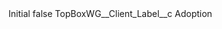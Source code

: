<?xml version="1.0" encoding="UTF-8"?>
<CustomMetadata xmlns="http://soap.sforce.com/2006/04/metadata" xmlns:xsi="http://www.w3.org/2001/XMLSchema-instance" xmlns:xsd="http://www.w3.org/2001/XMLSchema">
    <label>Initial</label>
    <protected>false</protected>
    <values>
        <field>TopBoxWG__Client_Label__c</field>
        <value xsi:type="xsd:string">Adoption</value>
    </values>
</CustomMetadata>
